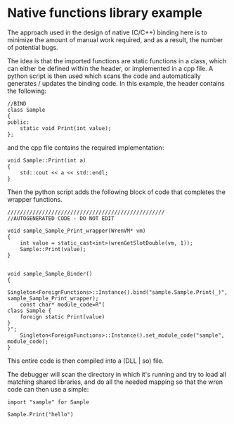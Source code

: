 # Native functions library example

The approach used in the design of native (C/C++) binding here is to minimize the amount of manual work required, and as a result, the number of potential bugs.

The idea is that the imported functions are static functions in a class, which can either be defined within the header, or implemented in a cpp file.
A python script is then used which scans the code and automatically generates / updates the binding code.
In this example, the header contains the following:

```aiignore
//BIND
class Sample
{
public:
	static void Print(int value);
};
```

and the cpp file contains the required implementation:

```aiignore
void Sample::Print(int a)
{
	std::cout << a << std::endl;
}
```

Then the python script adds the following block of code that completes the wrapper functions.
```aiignore
//////////////////////////////////////////////////
//AUTOGENERATED CODE - DO NOT EDIT

void sample_Sample_Print_wrapper(WrenVM* vm)
{
	int value = static_cast<int>(wrenGetSlotDouble(vm, 1));
	Sample::Print(value);
}


void sample_Sample_Binder()
{
	Singleton<ForeignFunctions>::Instance().bind("sample.Sample.Print(_)", sample_Sample_Print_wrapper);
	const char* module_code=R"(
class Sample {
	foreign static Print(value)
}
)";
	Singleton<ForeignFunctions>::Instance().set_module_code("sample", module_code);
}
```

This entire code is then compiled into a (DLL | so) file.

The debugger will scan the directory in which it's running and try to load all matching shared libraries, and do all the needed mapping so that the wren code can then use a simple:
```aiignore
import "sample" for Sample

Sample.Print("hello")
```